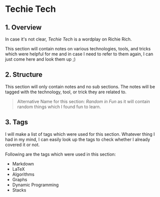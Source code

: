 # Techie Tech

## 1. Overview

In case it's not clear, _Techie Tech_ is a wordplay on Richie Rich.

This section will contain notes on various technologies, tools, and tricks which were helpful for me and in case I need to refer to them again, I can just come here and look them up ;)

## 2. Structure

This section will only contain notes and no sub sections. The notes will be tagged with the technology, tool, or trick they are related to.

> Alternative Name for this section: _Random in Fun_ as it will contain random things which I found fun to learn.  

## 3. Tags

I will make a list of tags which were used for this section. Whatever thing I had in my mind, I can easily look up the tags to check whether I already covered it or not.

Following are the tags which were used in this section:

- Markdown
- LaTeX
- Algorithms
- Graphs
- Dynamic Programming
- Stacks
